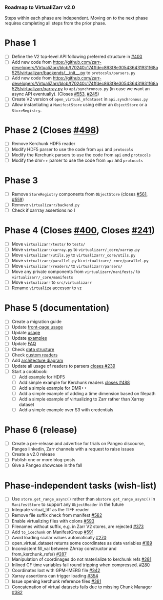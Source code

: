 ### Roadmap to VirtualiZarr v2.0

Steps within each phase are independent. Moving on to the next phase requires completing all steps from the prior phase.
# Phase 1
- [ ] Define the V2 top-level API following preferred structure in [#400](https://github.com/zarr-developers/VirtualiZarr/issues/400)
- [ ] Add new code from https://github.com/zarr-developers/VirtualiZarr/blob/f70240c174ffdec863f8e305436431931f68a525/virtualizarr/backends/__init__.py to `protocols/parsers.py`
- [ ] Add new code from https://github.com/zarr-developers/VirtualiZarr/blob/f70240c174ffdec863f8e305436431931f68a525/virtualizarr/xarray.py to  `api/synchronous.py` (in case we  want an async API eventually). (Closes [#553](https://github.com/zarr-developers/VirtualiZarr/issues/553), [#245](https://github.com/zarr-developers/VirtualiZarr/issues/245))
- [ ] Create V2 version of  `open_virtual_mfdataset` in `api.synchronous.py`
- [ ] Allow instantiating a `ManifestStore` using either an `ObjectStore` or a `StoreRegistry`.

# Phase 2 (Closes [#498](https://github.com/zarr-developers/VirtualiZarr/issues/498))
- [ ] Remove Kerchunk HDF5 reader
- [ ] Modify HDF5 parser to use the code from `api` and `protocols`
- [ ] Modify the Kerchunk parsers to use the code from `api` and `protocols`
- [ ] Modify the dmr++ parser to use the code from `api` and `protocols`

# Phase 3
- [ ] Remove `StoreRegistry` components from `ObjectStore` (closes [#561](https://github.com/zarr-developers/VirtualiZarr/issues/561), [#559](https://github.com/zarr-developers/VirtualiZarr/issues/559))
- [ ] Remove `virtualizarr/backend.py`
- [ ] Check if xarrray assertions no l

# Phase 4 (Closes [#400](https://github.com/zarr-developers/VirtualiZarr/issues/400), Closes [#241](https://github.com/zarr-developers/VirtualiZarr/issues/241))
- [ ] Move `virtualizarr/tests/` to `tests/`
- [ ] Move `virtualizarr/xarray.py` to `virtualizarr/_core/xarray.py`
- [ ] Move `virtualizarr/utils.py` to `virtualizarr/_core/utils.py`
- [ ] Move `virtualizarr/parallel.py` to `virtualizarr/_core/parallel.py`
- [ ] Move `virtualizarr/readers/` to `virtualizarr/parsers/`
- [ ] Move any private components from `virtualizarr/manifests/` to `virtualizarr/_core/manifests`
- [ ] Move `virtualizarr` to `src/virtualizarr`
- [ ] Rename `virtualize` accessor to `vz`

# Phase 5 (documentation)
- [ ] Create a migration guide
- [ ] Update [front-page usage](https://virtualizarr.readthedocs.io/en/latest/index.html#usage)
- [ ] Update [usage](https://virtualizarr.readthedocs.io/en/latest/usage.html)
- [ ] Update [examples](https://virtualizarr.readthedocs.io/en/latest/examples.html)
- [ ] Update [FAQ](https://virtualizarr.readthedocs.io/en/latest/faq.html)
- [ ] Check [data structure](https://virtualizarr.readthedocs.io/en/latest/data_structures.html)
- [ ] Check [custom readers](https://virtualizarr.readthedocs.io/en/latest/custom_readers.html)
- [ ] Add [architecture diagram](https://github.com/zarr-developers/VirtualiZarr/issues/225)
- [ ] Update all usage of readers to parsers [closes #239](https://github.com/zarr-developers/VirtualiZarr/issues/239)
- [ ] Start a cookbook:
    - [ ] Add example for HDF5
    - [ ] Add simple example for Kerchunk readers [closes #488](https://github.com/zarr-developers/VirtualiZarr/issues/448)
    - [ ] Add a simple example for DMR++
    - [ ] Add a simple example of adding a time dimension based on filepath
    - [ ] Add a simple example of virtualizing to Zarr rather than Xarray dataset
    - [ ] Add a simple example over S3 with credentials

# Phase 6 (release)
- [ ] Create a pre-release and advertise for trials on Pangeo discourse, Pangeo linkedin, Zarr channels with a request to raise issues
- [ ] Create a v2.0 release
- [ ] Publish one or more blog-posts
- [ ] Give a Pangeo showcase in the fall

# Phase-independent tasks (wish-list)
- [ ] Use `store.get_range_async()` rather than `obstore.get_range_async()` in `ManifestStore` to support any `ObjectReader` in the future
- [ ] Integrate virtual_tiff as the TIFF reader
- [ ] Remove file suffix check from manifest [#582](https://github.com/zarr-developers/VirtualiZarr/issues/582)
- [ ] Enable virtualizing files with colons [#593](https://github.com/zarr-developers/VirtualiZarr/issues/593)
- [ ] Filenames without suffix, e.g. in Zarr V2 stores, are rejected [#373](https://github.com/zarr-developers/VirtualiZarr/issues/373)
- [ ] Add `to_icechunk` on ManifestGroup [#591](https://github.com/zarr-developers/VirtualiZarr/pull/591)
- [ ] Avoid loading scalar values automatically [#270](https://github.com/zarr-developers/VirtualiZarr/issues/270)
- [ ] open_virtual_dataset returns some coordinates as data variables [#189](https://github.com/zarr-developers/VirtualiZarr/issues/189)
- [ ] Inconsistent fill_val between ZArray constructor and from_kerchunk_refs() [#287](https://github.com/zarr-developers/VirtualiZarr/issues/287)
- [ ] Manipulation of coordinages do not materialize to kerchunk refs  [#281](https://github.com/zarr-developers/VirtualiZarr/issues/281)
- [ ] Inlined CF time variables fail round tripping when compressed. [#280](https://github.com/zarr-developers/VirtualiZarr/issues/280)
- [ ] Coordinates lost with GPM-IMERG file [#342](https://github.com/zarr-developers/VirtualiZarr/issues/342)
- [ ] Xarray assertions can trigger loading [#354](https://github.com/zarr-developers/VirtualiZarr/issues/354)
- [ ] Issue opening kerchunk reference files [#381](https://github.com/zarr-developers/VirtualiZarr/issues/381)
- [ ] Concatenation of virtual datasets fails due to missing Chunk Manager [#382](https://github.com/zarr-developers/VirtualiZarr/issues/382)
